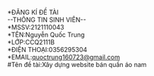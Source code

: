 
*ĐĂNG KÍ ĐỀ TÀI    
--THÔNG TIN SINH VIÊN--  
*MSSV:2121110043  
*TÊN:Nguyễn Quốc Trung  
*LỚP:CCQ2111B  
*ĐIỆN THOẠI:0356295304  
*EMAIL:quoctrung160723@gmail.com   
#Tên đề tài:Xây dựng website bán quần áo nam  
